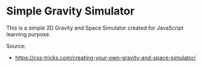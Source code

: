 Simple Gravity Simulator
========================

This is a simple 2D Gravity and Space Simulator created for JavaScript learning purpose.

Source:

* https://css-tricks.com/creating-your-own-gravity-and-space-simulator/
